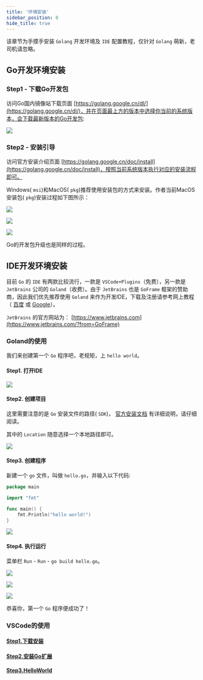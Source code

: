 ```yaml
---
title: '环境安装'
sidebar_position: 0
hide_title: true
---
```


该章节为手摸手安装 `Golang` 开发环境及 `IDE` 配置教程，仅针对 `Golang` 萌新，老司机请忽略。

## Go开发环境安装

### Step1 - 下载Go开发包

访问Go国内镜像站下载页面 [https://golang.google.cn/dl/](https://golang.google.cn/dl/)，并在页面最上方的版本中选择你当前的系统版本，会下载最新版本的Go开发包:

![](/markdown/481524efeffb1c92f69d34c1088fb304.png)

### Step2 - 安装引导

访问官方安装介绍页面 [https://golang.google.cn/doc/install](https://golang.google.cn/doc/install)，按照当前系统版本执行对应的安装流程即可。

Windows( `msi`)和MacOS( `pkg`)推荐使用安装包的方式来安装。作者当前MacOS安装包( `pkg`)安装过程如下图所示：

![](/markdown/9c870b2582eaebd623a526cde65c748c.png)

![](/markdown/60b50806b5d97bc3d88a21180c1e69e0.png)

![](/markdown/2055d0c1890d03ba2ad43e7465fc5001.png)

Go的开发包升级也是同样的过程。

## IDE开发环境安装

目前 `Go` 的 `IDE` 有两款比较流行，一款是 `VSCode+Plugins`（免费），另一款是 `JetBrains` 公司的 `Goland`（收费）。由于 `JetBrains` 也是 `GoFrame` 框架的赞助商，因此我们优先推荐使用 `Goland` 来作为开发IDE，下载及注册请参考网上教程（ [百度](https://www.baidu.com/s?wd=goland%20安装) 或 [Google](https://www.google.com/search?q=goland+安装)）。

`JetBrains` 的官方网站为： [https://www.jetbrains.com](https://www.jetbrains.com/?from=GoFrame)

### Goland的使用

我们来创建第一个 `Go` 程序吧，老规矩，上 `hello world`。

#### Step1. 打开IDE

![](/markdown/401cf726d84befc246e54d510f53a333.png)

#### Step2. 创建项目

这里需要注意的是 `Go` 安装文件的路径( `SDK`)， [官方安装文档](https://golang.google.cn/doc/install) 有详细说明，请仔细阅读。

其中的 `Location` 随意选择一个本地路径即可。

![](/markdown/49bcccfdc4f15764e16a79b7beeb5f68.png)

#### Step3. 创建程序

新建一个 `go` 文件，叫做 `hello.go`，并输入以下代码:

```go
package main

import "fmt"

func main() {
    fmt.Println("hello world!")
}
```

![](/markdown/b2766e86a54bce47fded3162585e32f8.png)

#### Step4. 执行运行

菜单栏 `Run` \- `Run` \- `go build hello.go`。

![](/markdown/f4a29bbf59c9fe091f7671fecaa51b26.png)

![](/markdown/ea7fa1b3d3a34ef7e046a224c299085b.png)

![](/markdown/e86fe6b79c5183e2c0729f31d21d1a9d.png)

恭喜你，第一个 `Go` 程序便成功了！

### VSCode的使用

#### [Step1.下载安装](https://code.visualstudio.com/)

#### [Step2.安装Go扩展](https://docs.microsoft.com/zh-cn/learn/modules/go-get-started/4-install-visual-studio-code?ns-enrollment-type=learningpath&ns-enrollment-id=learn.languages.go-first-steps)

#### [Step3.HelloWorld](https://docs.microsoft.com/zh-cn/learn/modules/go-get-started/5-hello-world)
